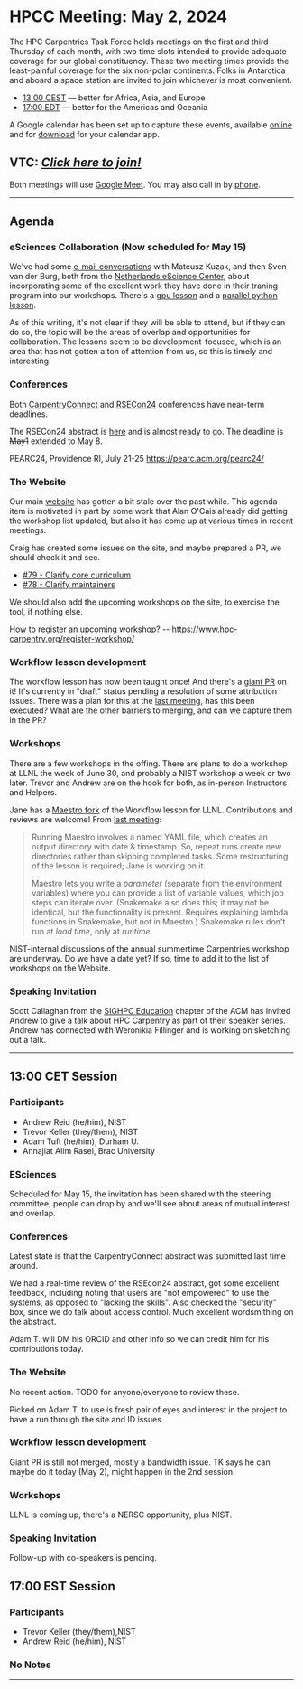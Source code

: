 # HPCC Meeting: May 2, 2024

The HPC Carpentries Task Force holds meetings on the first and third Thursday
of each month, with two time slots intended to provide adequate coverage for
our global constituency. These two meeting times provide the least-painful
coverage for the six non-polar continents. Folks in Antarctica and aboard a
space station are invited to join whichever is most convenient.

- [13:00 CEST][earlier] &mdash; better for Africa, Asia, and Europe
- [17:00 EDT][evening] &mdash; better for the Americas and Oceania

A Google calendar has been set up to capture these events, available
[online][gcal] and for [download][ical] for your calendar app.

## VTC: **_[Click here to join!][meet]_**

Both meetings will use [Google Meet][meet]. You may also call in by [phone].

<!-- Info & Callback links -->

[meet]: https://meet.google.com/gez-aeui-jdx
[phone]: https://tel.meet/gez-aeui-jdx?hs=5
[earlier]:
  https://www.timeanddate.com/worldclock/fixedtime.html?iso=20240502T13&p1=187&msg=HPC+Meeting+1
[evening]:
  https://www.timeanddate.com/worldclock/fixedtime.html?iso=20240502T17&p1=250&msg=HPC+Meeting+2
[last-meeting]: https://codimd.carpentries.org/MqLJmIUzQRyObfWbKX1nUA

---

## Agenda

### eSciences Collaboration (Now scheduled for May 15)

We've had some
[e-mail conversations](https://carpentries.topicbox.com/groups/maintainers-hpc/T07c52125f2581ef3/would-you-consider-including-parallel-programming-and-gpu-programming-lessons-in-the-hpc-carpentry)
with Mateusz Kuzak, and then Sven van der Burg, both from the
[Netherlands eScience Center](https://www.esciencecenter.nl/), about
incorporating some of the excellent work they have done in their traning
program into our workshops. There's a
[gpu lesson](https://carpentries-incubator.github.io/lesson-gpu-programming/)
and a
[parallel python lesson](https://carpentries-incubator.github.io/lesson-parallel-python/).

As of this writing, it's not clear if they will be able to attend, but if they
can do so, the topic will be the areas of overlap and opportunities for
collaboration. The lessons seem to be development-focused, which is an area
that has not gotten a ton of attention from us, so this is timely and
interesting.

### Conferences

Both
[CarpentryConnect](https://carpentries.org/blog/2024/01/announcing-cchd24/) and
[RSECon24](https://rsecon24.society-rse.org/) conferences have near-term
deadlines.

The RSECon24 abstract is
[here](https://codimd.carpentries.org/EmMCGrk-QreFQU1mlhG8Fw) and is almost
ready to go. The deadline is ~~May1~~ extended to May 8.

PEARC24, Providence RI, July 21-25 https://pearc.acm.org/pearc24/

### The Website

Our main [website](https://hpc-carpentry.org) has gotten a bit stale over the
past while. This agenda item is motivated in part by some work that Alan O'Cais
already did getting the workshop list updated, but also it has come up at
various times in recent meetings.

Craig has created some issues on the site, and maybe prepared a PR, we should
check it and see.

- [#79 - Clarify core curriculum](https://github.com/hpc-carpentry/hpc-carpentry.github.io/issues/79)
- [#78 - Clarify maintainers](https://github.com/hpc-carpentry/hpc-carpentry.github.io/issues/78)

We should also add the upcoming workshops on the site, to exercise the tool, if
nothing else.

How to register an upcoming workshop? --
https://www.hpc-carpentry.org/register-workshop/

### Workflow lesson development

The workflow lesson has now been taught once! And there's a
[giant PR](https://github.com/carpentries-incubator/hpc-workflows/pull/14) on
it! It's currently in "draft" status pending a resolution of some attribution
issues. There was a plan for this at the [last meeting][last-meeting], has this
been executed? What are the other barriers to merging, and can we capture them
in the PR?

### Workshops

There are a few workshops in the offing. There are plans to do a workshop at
LLNL the week of June 30, and probably a NIST workshop a week or two later.
Trevor and Andrew are on the hook for both, as in-person Instructors and
Helpers.

Jane has a [Maestro fork](https://github.com/xorJane/maestro-workflow-lesson)
of the Workflow lesson for LLNL. Contributions and reviews are welcome! From
[last meeting][last-meeting]:

> Running Maestro involves a named YAML file, which creates an output directory
> with date & timestamp. So, repeat runs create new directories rather than
> skipping completed tasks. Some restructuring of the lesson is required; Jane
> is working on it.
>
> Maestro lets you write a _parameter_ (separate from the environment
> variables) where you can provide a list of variable values, which job steps
> can iterate over. (Snakemake also does this; it may not be identical, but the
> functionality is present. Requires explaining lambda functions in Snakemake,
> but not in Maestro.) Snakemake rules don't run at _load time_, only at
> _runtime_.

NIST-internal discussions of the annual summertime Carpentries workshop are
underway. Do we have a date yet? If so, time to add it to the list of workshops
on the Website.

### Speaking Invitation

Scott Callaghan from the [SIGHPC Education](https://sighpceducation.acm.org/)
chapter of the ACM has invited Andrew to give a talk about HPC Carpentry as
part of their speaker series. Andrew has connected with Weronikia Fillinger and
is working on sketching out a talk.

---

## 13:00 CET Session

### Participants

- Andrew Reid (he/him), NIST
- Trevor Keller (they/them), NIST
- Adam Tuft (he/him), Durham U.
- Annajiat Alim Rasel, Brac University

### ESciences

Scheduled for May 15, the invitation has been shared with the steering
committee, people can drop by and we'll see about areas of mutual interest and
overlap.

### Conferences

Latest state is that the CarpentryConnect abstract was submitted last time
around.

We had a real-time review of the RSEcon24 abstract, got some excellent
feedback, including noting that users are "not empowered" to use the systems,
as opposed to "lacking the skills". Also checked the "security" box, since we
do talk about access control. Much excellent wordsmithing on the abstract.

Adam T. will DM his ORCID and other info so we can credit him for his
contributions today.

### The Website

No recent action. TODO for anyone/everyone to review these.

Picked on Adam T. to use is fresh pair of eyes and interest in the project to
have a run through the site and ID issues.

### Workflow lesson development

Giant PR is still not merged, mostly a bandwidth issue. TK says he can maybe do
it today (May 2), might happen in the 2nd session.

### Workshops

LLNL is coming up, there's a NERSC opportunity, plus NIST.

### Speaking Invitation

Follow-up with co-speakers is pending.

## 17:00 EST Session

### Participants

- Trevor Keller (they/them),NIST
- Andrew Reid (he/him), NIST

### No Notes

---

<!-- Administrata -->

[gcal]:
  https://calendar.google.com/calendar/?cid=bWp0ZWh0ZmEycmVjZGZtNmZjdGUwMWVhdGNAZ3JvdXAuY2FsZW5kYXIuZ29vZ2xlLmNvbQ
[ical]:
  https://calendar.google.com/calendar/ical/mjtehtfa2recdfm6fcte01eatc%40group.calendar.google.com/public/basic.ics
[minutes]: https://github.com/hpc-carpentry/coordination/tree/main/minutes
[website]: https://github.com/hpc-carpentry/hpc-carpentry.github.io
[hpc-cluster]: https://cluster.hpc-carpentry.org

<!--HPC Carpentry Repositories-->

[coordination]: https://github.com/hpc-carpentry/coordination
[proposals]: https://github.com/hpc-carpentry/coordination/labels/proposal
[hpc-chapel]: https://github.com/hpc-carpentry/hpc-chapel
[hpc-intro]: https://github.com/carpentries-incubator/hpc-intro
[hpc-parallel]: https://github.com/hpc-carpentry/hpc-parallel-novice
[hpc-python]: https://github.com/hpc-carpentry/hpc-python
[hpc-shell]: https://github.com/hpc-carpentry/hpc-shell
[hpc-workflows]: https://github.com/carpentries-incubator/hpc-workflows

<!--HPC Carpentry Issues-->

[coordination-issues]: https://github.com/hpc-carpentry/coordination/issues
[hpc-chapel-issues]: https://github.com/hpc-carpentry/hpc-chapel/issues
[hpc-intro-issues]: https://github.com/carpentries-incubator/hpc-intro/issues
[hpc-parallel-issues]:
  https://github.com/hpc-carpentry/hpc-parallel-novice/issues
[hpc-python-issues]: https://github.com/hpc-carpentry/hpc-python/issues
[hpc-shell-issues]: https://github.com/hpc-carpentry/hpc-shell/issues
[hpc-workflows-issues]:
  https://github.com/carpentries-incubator/hpc-workflows/issues

<!--Other-->

[genomics-workshop]: https://datacarpentry.org/genomics-workshop/
[nextflow-lesson]: https://carpentries-incubator.github.io/workflows-nextflow/

<!--Carpentries References-->

[conduct]:
  https://docs.carpentries.org/topic_folders/policies/code-of-conduct.html
[invite]: https://swc-slack-invite.herokuapp.com/
[ldh]:
  https://docs.carpentries.org/topic_folders/governance/lesson-program-policy.html#lesson-programs
[license]: https://creativecommons.org/licenses/by/4.0/
[slack]: https://swcarpentry.slack.com
